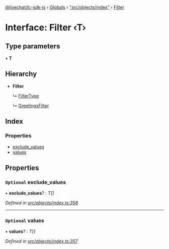 [@livechat/lc-sdk-js](../README.md) › [Globals](../globals.md) › ["src/objects/index"](../modules/_src_objects_index_.md) › [Filter](_src_objects_index_.filter.md)

# Interface: Filter ‹**T**›

## Type parameters

▪ **T**

## Hierarchy

* **Filter**

  ↳ [FilterType](_src_agent_structures_.filtertype.md)

  ↳ [GreetingsFilter](_src_agent_structures_.greetingsfilter.md)

## Index

### Properties

* [exclude_values](_src_objects_index_.filter.md#optional-exclude_values)
* [values](_src_objects_index_.filter.md#optional-values)

## Properties

### `Optional` exclude_values

• **exclude_values**? : *T[]*

*Defined in [src/objects/index.ts:358](https://github.com/livechat/lc-sdk-js/blob/9364105/src/objects/index.ts#L358)*

___

### `Optional` values

• **values**? : *T[]*

*Defined in [src/objects/index.ts:357](https://github.com/livechat/lc-sdk-js/blob/9364105/src/objects/index.ts#L357)*
